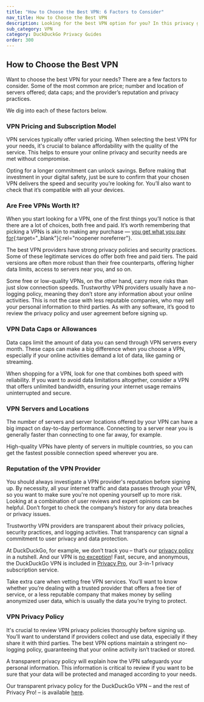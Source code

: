 ```yaml
---
title: "How to Choose the Best VPN: 6 Factors to Consider"
nav_title: How to Choose the Best VPN
description: Looking for the best VPN option for you? In this privacy guide, we break down some of the most important factors to consider.
sub_category: VPN
category: DuckDuckGo Privacy Guides
order: 300
---
```


## How to Choose the Best VPN

Want to choose the best VPN for your needs? There are a few factors to consider. Some of the most common are price; number and location of servers offered; data caps; and the provider’s reputation and privacy practices.

We dig into each of these factors below.

### VPN Pricing and Subscription Model

VPN services typically offer varied pricing. When selecting the best VPN for your needs, it's crucial to balance affordability with the quality of the service. This helps to ensure your online privacy and security needs are met without compromise.

Opting for a longer commitment can unlock savings. Before making that investment in your digital safety, just be sure to confirm that your chosen VPN delivers the speed and security you’re looking for. You’ll also want to check that it’s compatible with all your devices.

### Are Free VPNs Worth It?

When you start looking for a VPN, one of the first things you’ll notice is that there are a lot of choices, both free and paid. It’s worth remembering that picking a VPNs is akin to making any purchase — [you get what you pay for](https://www.cnet.com/tech/services-and-software/free-versus-paid-vpns-what-you-need-to-know/){:target="\_blank"}{:rel="noopener noreferrer"}.

The best VPN providers have strong privacy policies and security practices. Some of these legitimate services do offer both free and paid tiers. The paid versions are often more robust than their free counterparts, offering higher data limits, access to servers near you, and so on.

Some free or low-quality VPNs, on the other hand, carry more risks than just slow connection speeds. Trustworthy VPN providers usually have a no-logging policy, meaning they don’t store any information about your online activities. This is not the case with less reputable companies, who may sell your personal information to third parties. As with any software, it’s good to review the privacy policy and user agreement before signing up.

### VPN Data Caps or Allowances

Data caps limit the amount of data you can send through VPN servers every month. These caps can make a big difference when you choose a VPN, especially if your online activities demand a lot of data, like gaming or streaming.

When shopping for a VPN, look for one that combines both speed with reliability. If you want to avoid data limitations altogether, consider a VPN that offers unlimited bandwidth, ensuring your internet usage remains uninterrupted and secure.

### VPN Servers and Locations

The number of servers and server locations offered by your VPN can have a big impact on day-to-day performance. Connecting to a server near you is generally faster than connecting to one far away, for example.

High-quality VPNs have plenty of servers in multiple countries, so you can get the fastest possible connection speed wherever you are.

### Reputation of the VPN Provider

You should always investigate a VPN provider's reputation before signing up. By necessity, all your internet traffic and data passes through your VPN, so you want to make sure you're not opening yourself up to more risk. Looking at a combination of user reviews and expert opinions can be helpful. Don’t forget to check the company’s history for any data breaches or privacy issues.

Trustworthy VPN providers are transparent about their privacy policies, security practices, and logging activities. That transparency can signal a commitment to user privacy and data protection.

At DuckDuckGo, for example, we don’t track you – that’s our [privacy policy](https://duckduckgo.com/privacy) in a nutshell. And our VPN is [no exception](https://duckduckgo.com/pro/privacy-terms)! Fast, secure, and anonymous, the DuckDuckGo VPN is included in [Privacy Pro](http://duckduckgo.com/pro), our 3-in-1 privacy subscription service.

Take extra care when vetting free VPN services. You’ll want to know whether you’re dealing with a trusted provider that offers a free tier of service, or a less reputable company that makes money by selling anonymized user data, which is usually the data you’re trying to protect.

### VPN Privacy Policy

It's crucial to review VPN privacy policies thoroughly before signing up. You’ll want to understand if providers collect and use data, especially if they share it with third parties. The best VPN options maintain a stringent no-logging policy, guaranteeing that your online activity isn’t tracked or stored.

A transparent privacy policy will explain how the VPN safeguards your personal information. This information is critical to review if you want to be sure that your data will be protected and managed according to your needs.

Our transparent privacy policy for the DuckDuckGo VPN – and the rest of Privacy Pro! – is available [here](https://duckduckgo.com/pro/privacy-terms).
